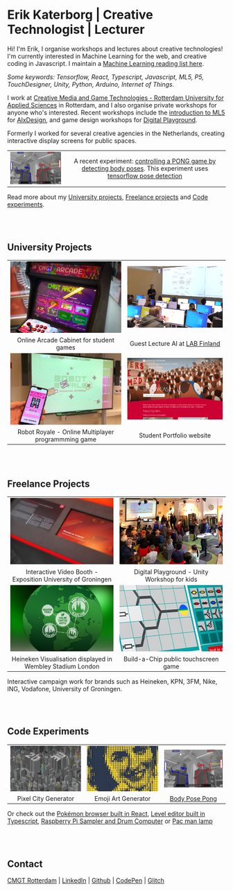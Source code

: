 # Erik Katerborg | Creative Technologist | Lecturer 

Hi! I'm Erik, I organise workshops and lectures about creative technologies! I'm currently interested in Machine Learning for the web, and creative coding in Javascript. I maintain a [Machine Learning reading list here](https://github.com/HR-CMGT/Machine-Learning-Readinglist). 

*Some keywords: Tensorflow, React, Typescript, Javascript, ML5, P5, TouchDesigner, Unity, Python, Arduino, Internet of Things.*

I work at [Creative Media and Game Technologies - Rotterdam University for Applied Sciences](https://www.hogeschoolrotterdam.nl/opleidingen/bachelor/creative-media-and-game-technologies/voltijd/) in Rotterdam, and I also organise private workshops for anyone who's interested. Recent workshops include the [introduction to ML5](https://medium.com/aixdesign/getting-started-with-ml5-js-tutorial-part-i-image-classifier-6d437ec38045) for [AIxDesign](https://www.aixdesign.co), and game design workshops for [Digital Playground](https://digitalplayground.nl). 

Formerly I worked for several creative agencies in the Netherlands, creating interactive display screens for public spaces.

|  |  |
:-------------------------:|:-------------------------:
<img src="./images/posepong.png" width="300" />  |  A recent experiment: [controlling a PONG game by detecting body poses](https://www.youtube.com/watch?v=bWudBkCdCZA). This experiment uses [tensorflow pose detection](https://www.tensorflow.org/js/models)

Read more about my [University projects](#uni), [Freelance projects](#freelance) and [Code experiments](#exp).

<br>
<br>

## <a name="uni"></a>University Projects

|  |  |
:-------------------------:|:-------------------------:
![](./images/arcadecabinet800x515.png)  |  ![](./images/ml1.png)
Online Arcade Cabinet for student games | Guest Lecture AI at [LAB Finland](https://www.lab.fi/en) 
![](./images/robots.jpg)  |  ![](./images/showcase.png)
Robot Royale - Online Multiplayer programmming game | Student Portfolio website

<br>
<br>

## <a name="freelance"></a>Freelance Projects

|  |  |
:-------------------------:|:-------------------------:
![](./images/video.png)  |  ![](./images/unity1.png)
Interactive Video Booth - Exposition University of Groningen | Digital Playground - Unity Workshop for kids
![](./images/beer.png)  |  ![](./images/chip.png)
Heineken Visualisation displayed in Wembley Stadium London | Build-a-Chip public touchscreen game

Interactive campaign work for brands such as Heineken, KPN, 3FM, Nike, ING, Vodafone, University of Groningen.

<br>
<br>

## <a name="exp"></a>Code Experiments

 |  |  |  |
:-------------------------:|:-------------------------:|:-------------------------:
 ![](./images/city.png)  |  ![](./images/emoji.png)  |  ![](./images/posepong.png)
Pixel City Generator | Emoji Art Generator | [Body Pose Pong](https://www.youtube.com/watch?v=DMebdxAp0j0)

Or check out the [Pokémon browser built in React](https://kokodoko.github.io/react-pokedex/), [Level editor built in Typescript](https://kokodoko.github.io/level-editor/), [Raspberry Pi Sampler and Drum Computer](https://www.youtube.com/watch?v=bWudBkCdCZA) or [Pac man lamp](https://github.com/KokoDoko/PacmanLamp)
 
<br>
<br>

## Contact

[CMGT Rotterdam](https://www.hogeschoolrotterdam.nl/opleidingen/bachelor/creative-media-and-game-technologies/voltijd/) | [LinkedIn](https://www.linkedin.com/in/eerkmans/) | [Github](https://github.com/KokoDoko) | [CodePen](https://codepen.io/eerk) | [Glitch](https://glitch.com/@KokoDoko)

